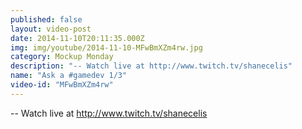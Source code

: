 ```yaml
---
published: false
layout: video-post
date: 2014-11-10T20:11:35.000Z
img: img/youtube/2014-11-10-MFwBmXZm4rw.jpg
category: Mockup Monday
description: "-- Watch live at http://www.twitch.tv/shanecelis"
name: "Ask a #gamedev 1/3"
video-id: "MFwBmXZm4rw"
---
```

-- Watch live at http://www.twitch.tv/shanecelis
